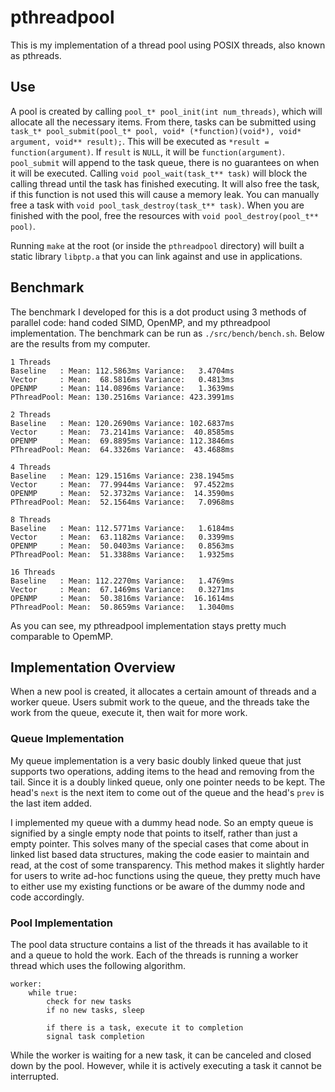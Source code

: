 # pthreadpool

This is my implementation of a thread pool using POSIX threads, also known as pthreads.

## Use

A pool is created by calling `pool_t* pool_init(int num_threads)`, which will allocate all the necessary items. From there, tasks can be submitted using `task_t* pool_submit(pool_t* pool, void* (*function)(void*), void* argument, void** result);`. This will be executed as `*result = function(argument)`. If `result` is `NULL`, it will be `function(argument)`. `pool_submit` will append to the task queue, there is no guarantees on when it will be executed. Calling `void pool_wait(task_t** task)` will block the calling thread until the task has finished executing. It will also free the task, if this function is not used this will cause a memory leak. You can manually free a task with `void pool_task_destroy(task_t** task)`. When you are finished with the pool, free the resources with `void pool_destroy(pool_t** pool)`.

Running `make` at the root (or inside the `pthreadpool` directory) will built a static library `libptp.a` that you can link against and use in applications.

## Benchmark

The benchmark I developed for this is a dot product using 3 methods of parallel code: hand coded SIMD, OpenMP, and my pthreadpool implementation. The benchmark can be run as `./src/bench/bench.sh`. Below are the results from my computer.

```
1 Threads
Baseline   : Mean: 112.5863ms Variance:   3.4704ms
Vector     : Mean:  68.5816ms Variance:   0.4813ms
OPENMP     : Mean: 114.0896ms Variance:   1.3639ms
PThreadPool: Mean: 130.2516ms Variance: 423.3991ms

2 Threads
Baseline   : Mean: 120.2690ms Variance: 102.6837ms
Vector     : Mean:  73.2141ms Variance:  40.8585ms
OPENMP     : Mean:  69.8895ms Variance: 112.3846ms
PThreadPool: Mean:  64.3326ms Variance:  43.4688ms

4 Threads
Baseline   : Mean: 129.1516ms Variance: 238.1945ms
Vector     : Mean:  77.9944ms Variance:  97.4522ms
OPENMP     : Mean:  52.3732ms Variance:  14.3590ms
PThreadPool: Mean:  52.1564ms Variance:   7.0968ms

8 Threads
Baseline   : Mean: 112.5771ms Variance:   1.6184ms
Vector     : Mean:  63.1182ms Variance:   0.3399ms
OPENMP     : Mean:  50.0403ms Variance:   0.8563ms
PThreadPool: Mean:  51.3388ms Variance:   1.9325ms

16 Threads
Baseline   : Mean: 112.2270ms Variance:   1.4769ms
Vector     : Mean:  67.1469ms Variance:   0.3271ms
OPENMP     : Mean:  50.3816ms Variance:  16.1614ms
PThreadPool: Mean:  50.8659ms Variance:   1.3040ms
```

As you can see, my pthreadpool implementation stays pretty much comparable to OpemMP.

## Implementation Overview

When a new pool is created, it allocates a certain amount of threads and a worker queue. Users submit work to the queue, and the threads take the work from the queue, execute it, then wait for more work.

### Queue Implementation

My queue implementation is a very basic doubly linked queue that just supports two operations, adding items to the head and removing from the tail. Since it is a doubly linked queue, only one pointer needs to be kept. The head's `next` is the next item to come out of the queue and the head's `prev` is the last item added.

I implemented my queue with a dummy head node. So an empty queue is signified by a single empty node that points to itself, rather than just a empty pointer. This solves many of the special cases that come about in linked list based data structures, making the code easier to maintain and read, at the cost of some transparency. This method makes it slightly harder for users to write ad-hoc functions using the queue, they pretty much have to either use my existing functions or be aware of the dummy node and code accordingly.

### Pool Implementation

The pool data structure contains a list of the threads it has available to it and a queue to hold the work. Each of the threads is running a worker thread which uses the following algorithm.

```
worker:
    while true:
        check for new tasks
        if no new tasks, sleep

        if there is a task, execute it to completion
        signal task completion
```

While the worker is waiting for a new task, it can be canceled and closed down by the pool. However, while it is actively executing a task it cannot be interrupted.
